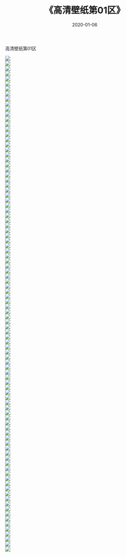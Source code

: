 ﻿---
layout: post
title:  《高清壁纸第01区》
date:   2020-01-06
img: http://pic.660000.xyz/1:/壁纸/高清壁纸/高清壁纸第01区/000.jpg
categories: [美女, 清纯, 唯美]
---

高清壁纸第01区

  ![](http://pic.660000.xyz/1:/壁纸/高清壁纸/高清壁纸第01区/001.jpg) <br> ![](http://pic.660000.xyz/1:/壁纸/高清壁纸/高清壁纸第01区/002.jpg) <br> ![](http://pic.660000.xyz/1:/壁纸/高清壁纸/高清壁纸第01区/003.jpg) <br> ![](http://pic.660000.xyz/1:/壁纸/高清壁纸/高清壁纸第01区/004.jpg) <br> ![](http://pic.660000.xyz/1:/壁纸/高清壁纸/高清壁纸第01区/005.jpg) <br> ![](http://pic.660000.xyz/1:/壁纸/高清壁纸/高清壁纸第01区/006.jpg) <br> ![](http://pic.660000.xyz/1:/壁纸/高清壁纸/高清壁纸第01区/007.jpg) <br> ![](http://pic.660000.xyz/1:/壁纸/高清壁纸/高清壁纸第01区/008.jpg) <br> ![](http://pic.660000.xyz/1:/壁纸/高清壁纸/高清壁纸第01区/009.jpg) <br> ![](http://pic.660000.xyz/1:/壁纸/高清壁纸/高清壁纸第01区/010.jpg) <br> ![](http://pic.660000.xyz/1:/壁纸/高清壁纸/高清壁纸第01区/011.jpg) <br> ![](http://pic.660000.xyz/1:/壁纸/高清壁纸/高清壁纸第01区/012.jpg) <br> ![](http://pic.660000.xyz/1:/壁纸/高清壁纸/高清壁纸第01区/013.jpg) <br> ![](http://pic.660000.xyz/1:/壁纸/高清壁纸/高清壁纸第01区/014.jpg) <br> ![](http://pic.660000.xyz/1:/壁纸/高清壁纸/高清壁纸第01区/015.jpg) <br> ![](http://pic.660000.xyz/1:/壁纸/高清壁纸/高清壁纸第01区/016.jpg) <br> ![](http://pic.660000.xyz/1:/壁纸/高清壁纸/高清壁纸第01区/017.jpg) <br> ![](http://pic.660000.xyz/1:/壁纸/高清壁纸/高清壁纸第01区/018.jpg) <br> ![](http://pic.660000.xyz/1:/壁纸/高清壁纸/高清壁纸第01区/019.jpg) <br> ![](http://pic.660000.xyz/1:/壁纸/高清壁纸/高清壁纸第01区/020.jpg) <br> ![](http://pic.660000.xyz/1:/壁纸/高清壁纸/高清壁纸第01区/021.jpg) <br> ![](http://pic.660000.xyz/1:/壁纸/高清壁纸/高清壁纸第01区/022.jpg) <br> ![](http://pic.660000.xyz/1:/壁纸/高清壁纸/高清壁纸第01区/023.jpg) <br> ![](http://pic.660000.xyz/1:/壁纸/高清壁纸/高清壁纸第01区/024.jpg) <br> ![](http://pic.660000.xyz/1:/壁纸/高清壁纸/高清壁纸第01区/025.jpg) <br> ![](http://pic.660000.xyz/1:/壁纸/高清壁纸/高清壁纸第01区/026.jpg) <br> ![](http://pic.660000.xyz/1:/壁纸/高清壁纸/高清壁纸第01区/027.jpg) <br> ![](http://pic.660000.xyz/1:/壁纸/高清壁纸/高清壁纸第01区/028.jpg) <br> ![](http://pic.660000.xyz/1:/壁纸/高清壁纸/高清壁纸第01区/029.jpg) <br> ![](http://pic.660000.xyz/1:/壁纸/高清壁纸/高清壁纸第01区/030.jpg) <br> ![](http://pic.660000.xyz/1:/壁纸/高清壁纸/高清壁纸第01区/031.jpg) <br> ![](http://pic.660000.xyz/1:/壁纸/高清壁纸/高清壁纸第01区/032.jpg) <br> ![](http://pic.660000.xyz/1:/壁纸/高清壁纸/高清壁纸第01区/033.jpg) <br> ![](http://pic.660000.xyz/1:/壁纸/高清壁纸/高清壁纸第01区/034.jpg) <br> ![](http://pic.660000.xyz/1:/壁纸/高清壁纸/高清壁纸第01区/035.jpg) <br> ![](http://pic.660000.xyz/1:/壁纸/高清壁纸/高清壁纸第01区/036.jpg) <br> ![](http://pic.660000.xyz/1:/壁纸/高清壁纸/高清壁纸第01区/037.jpg) <br> ![](http://pic.660000.xyz/1:/壁纸/高清壁纸/高清壁纸第01区/038.jpg) <br> ![](http://pic.660000.xyz/1:/壁纸/高清壁纸/高清壁纸第01区/039.jpg) <br> ![](http://pic.660000.xyz/1:/壁纸/高清壁纸/高清壁纸第01区/040.jpg) <br> ![](http://pic.660000.xyz/1:/壁纸/高清壁纸/高清壁纸第01区/041.jpg) <br> ![](http://pic.660000.xyz/1:/壁纸/高清壁纸/高清壁纸第01区/042.jpg) <br> ![](http://pic.660000.xyz/1:/壁纸/高清壁纸/高清壁纸第01区/043.jpg) <br> ![](http://pic.660000.xyz/1:/壁纸/高清壁纸/高清壁纸第01区/044.jpg) <br> ![](http://pic.660000.xyz/1:/壁纸/高清壁纸/高清壁纸第01区/045.jpg) <br> ![](http://pic.660000.xyz/1:/壁纸/高清壁纸/高清壁纸第01区/046.jpg) <br> ![](http://pic.660000.xyz/1:/壁纸/高清壁纸/高清壁纸第01区/047.jpg) <br> ![](http://pic.660000.xyz/1:/壁纸/高清壁纸/高清壁纸第01区/048.jpg) <br> ![](http://pic.660000.xyz/1:/壁纸/高清壁纸/高清壁纸第01区/049.jpg) <br> ![](http://pic.660000.xyz/1:/壁纸/高清壁纸/高清壁纸第01区/050.jpg) <br> ![](http://pic.660000.xyz/1:/壁纸/高清壁纸/高清壁纸第01区/051.jpg) <br> ![](http://pic.660000.xyz/1:/壁纸/高清壁纸/高清壁纸第01区/052.jpg) <br> ![](http://pic.660000.xyz/1:/壁纸/高清壁纸/高清壁纸第01区/053.jpg) <br> ![](http://pic.660000.xyz/1:/壁纸/高清壁纸/高清壁纸第01区/054.jpg) <br> ![](http://pic.660000.xyz/1:/壁纸/高清壁纸/高清壁纸第01区/055.jpg) <br> ![](http://pic.660000.xyz/1:/壁纸/高清壁纸/高清壁纸第01区/056.jpg) <br> ![](http://pic.660000.xyz/1:/壁纸/高清壁纸/高清壁纸第01区/057.jpg) <br> ![](http://pic.660000.xyz/1:/壁纸/高清壁纸/高清壁纸第01区/058.jpg) <br> ![](http://pic.660000.xyz/1:/壁纸/高清壁纸/高清壁纸第01区/059.jpg) <br> ![](http://pic.660000.xyz/1:/壁纸/高清壁纸/高清壁纸第01区/060.jpg) <br> ![](http://pic.660000.xyz/1:/壁纸/高清壁纸/高清壁纸第01区/061.jpg) <br> ![](http://pic.660000.xyz/1:/壁纸/高清壁纸/高清壁纸第01区/062.jpg) <br> ![](http://pic.660000.xyz/1:/壁纸/高清壁纸/高清壁纸第01区/063.jpg) <br> ![](http://pic.660000.xyz/1:/壁纸/高清壁纸/高清壁纸第01区/064.jpg) <br> ![](http://pic.660000.xyz/1:/壁纸/高清壁纸/高清壁纸第01区/065.jpg) <br> ![](http://pic.660000.xyz/1:/壁纸/高清壁纸/高清壁纸第01区/066.jpg) <br> ![](http://pic.660000.xyz/1:/壁纸/高清壁纸/高清壁纸第01区/067.jpg) <br> ![](http://pic.660000.xyz/1:/壁纸/高清壁纸/高清壁纸第01区/068.jpg) <br> ![](http://pic.660000.xyz/1:/壁纸/高清壁纸/高清壁纸第01区/069.jpg) <br> ![](http://pic.660000.xyz/1:/壁纸/高清壁纸/高清壁纸第01区/070.jpg) <br> ![](http://pic.660000.xyz/1:/壁纸/高清壁纸/高清壁纸第01区/071.jpg) <br> ![](http://pic.660000.xyz/1:/壁纸/高清壁纸/高清壁纸第01区/072.jpg) <br> ![](http://pic.660000.xyz/1:/壁纸/高清壁纸/高清壁纸第01区/073.jpg) <br> ![](http://pic.660000.xyz/1:/壁纸/高清壁纸/高清壁纸第01区/074.jpg) <br> ![](http://pic.660000.xyz/1:/壁纸/高清壁纸/高清壁纸第01区/075.jpg) <br> ![](http://pic.660000.xyz/1:/壁纸/高清壁纸/高清壁纸第01区/076.jpg) <br> ![](http://pic.660000.xyz/1:/壁纸/高清壁纸/高清壁纸第01区/077.jpg) <br> ![](http://pic.660000.xyz/1:/壁纸/高清壁纸/高清壁纸第01区/078.jpg) <br> ![](http://pic.660000.xyz/1:/壁纸/高清壁纸/高清壁纸第01区/079.jpg) <br> ![](http://pic.660000.xyz/1:/壁纸/高清壁纸/高清壁纸第01区/080.jpg) <br> ![](http://pic.660000.xyz/1:/壁纸/高清壁纸/高清壁纸第01区/081.jpg) <br> ![](http://pic.660000.xyz/1:/壁纸/高清壁纸/高清壁纸第01区/082.jpg) <br> ![](http://pic.660000.xyz/1:/壁纸/高清壁纸/高清壁纸第01区/083.jpg) <br> ![](http://pic.660000.xyz/1:/壁纸/高清壁纸/高清壁纸第01区/084.jpg) <br> ![](http://pic.660000.xyz/1:/壁纸/高清壁纸/高清壁纸第01区/085.jpg) <br> ![](http://pic.660000.xyz/1:/壁纸/高清壁纸/高清壁纸第01区/086.jpg) <br> ![](http://pic.660000.xyz/1:/壁纸/高清壁纸/高清壁纸第01区/087.jpg) <br> ![](http://pic.660000.xyz/1:/壁纸/高清壁纸/高清壁纸第01区/088.jpg) <br> ![](http://pic.660000.xyz/1:/壁纸/高清壁纸/高清壁纸第01区/089.jpg) <br> ![](http://pic.660000.xyz/1:/壁纸/高清壁纸/高清壁纸第01区/090.jpg) <br> ![](http://pic.660000.xyz/1:/壁纸/高清壁纸/高清壁纸第01区/091.jpg) <br> ![](http://pic.660000.xyz/1:/壁纸/高清壁纸/高清壁纸第01区/092.jpg) <br> ![](http://pic.660000.xyz/1:/壁纸/高清壁纸/高清壁纸第01区/093.jpg) <br> ![](http://pic.660000.xyz/1:/壁纸/高清壁纸/高清壁纸第01区/094.jpg) <br> ![](http://pic.660000.xyz/1:/壁纸/高清壁纸/高清壁纸第01区/095.jpg) <br> ![](http://pic.660000.xyz/1:/壁纸/高清壁纸/高清壁纸第01区/096.jpg) <br> ![](http://pic.660000.xyz/1:/壁纸/高清壁纸/高清壁纸第01区/097.jpg) <br> ![](http://pic.660000.xyz/1:/壁纸/高清壁纸/高清壁纸第01区/098.jpg) <br>